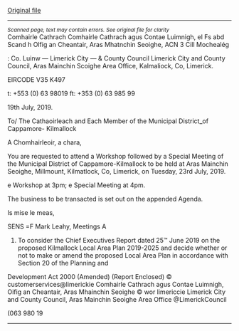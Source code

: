 [Original file](https://www.limerick.ie/sites/default/files/media/documents/2019-07/01%20Agenda%20Special%20Meeting%20Kilmallock%20Local%20Area%20Plan.pdf)

---
*<small>Scanned page, text may contain errors. See original file for clarity</small>*  
Comhairle Cathrach Comhairle Cathrach agus Contae Luimnigh,
el Fs abd Scand h Olfig an Cheantair, Aras Mhatnchin Seoighe,
ACN 3 Cill Mochealég

: Co. Luinw
— Limerick City —
& County Council Limerick City and County Council,
Aras Mainchin Scoighe Area Office,
Kalmaliock,
Co, Limerick.

EIRCODE V35 K497

t: +553 (0) 63 98019
ft: +353 (0) 63 985 99

19th July, 2019.

To/ The Cathaoirleach and Each Member of the Municipal District_of Cappamore-
Kilmallock

A Chomhairleoir, a chara,

You are requested to attend a Workshop followed by a Special Meeting of the Municipal
District of Cappamore-Kilmallock to be held at Aras Mainchin Seoighe, Millmount,
Kilmatlock, Co, Limerick, on Tuesday, 23rd July, 2019.

e Workshop at 3pm;
e Special Meeting at 4pm.

The business to be transacted is set out on the appended Agenda.

Is mise le meas,

SENS =F
Mark Leahy,
Meetings A

1. To consider the Chief Executives Report dated 25™ June 2019 on the proposed
Kilmallock Local Area Plan 2019-2025 and decide whether or not to make or amend
the proposed Local Area Plan in accordance with Section 20 of the Planning and

Development Act 2000 (Amended)
(Report Enclosed)
© customerservices@limerickie
Comhairle Cathrach agus Contae Luimnigh, Oifig an Cheantair, Aras Mhainchin Seoighe © wor limericcie
Limerick City and County Council, Aras Mainchin Seoighe Area Office @LimerickCouncil

(063 980 19


---
